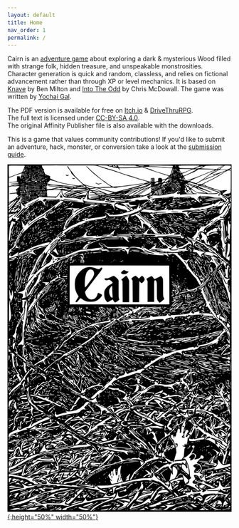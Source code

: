 ```yaml
---
layout: default
title: Home
nav_order: 1
permalink: /
---
```


Cairn is an [adventure game](http://questingblog.com/adventure-game-vs-osr) about exploring a dark & mysterious Wood filled with strange folk, hidden treasure, and unspeakable monstrosities. Character generation is quick and random, classless, and relies on fictional advancement rather than through XP or level mechanics. It is based on [Knave](https://www.drivethrurpg.com/product/250888/Knave) by Ben Milton and [Into The Odd](https://chrismcdee.itch.io/electric-bastionland) by Chris McDowall. The game was written by [Yochai Gal](https://newschoolrevolution.com).

The PDF version is available for free on [Itch.io](https://yochaigal.itch.io/cairn) & [DriveThruRPG](https://www.drivethrurpg.com/product/330809/Cairn).  
The full text is licensed under [CC-BY-SA 4.0](https://creativecommons.org/licenses/by-sa/4.0/).  
The original Affinity Publisher file is also available with the downloads.

This is a game that values community contributions! If you'd like to submit an adventure, hack, monster, or conversion take a look at the [submission guide](/submissions/submission-guide).

<p></p>

[![Alt text](/img/cairn.svg "Click to embiggen"){:height="50%" width="50%"}](/img/cairn.svg)
